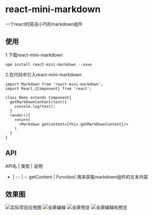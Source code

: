 # react-mini-markdown
一个react的简洁小巧的markdown组件

## 使用
1.下载react-mini-markdown
```
npm install react-mini-markdown --save
```
2.在代码中引入react-mini-markdown
```
import Markdown from 'react-mini-markdown';
import React,{Component} from 'react';

class Demo extends Component{
  getMarkDownContent(text){
    console.log(text);
  }
  render(){
    return(
      <Markdown getContent={this.getMarkDownContent}/>
    )
  }
}
```

## API
API名 | 类型 | 说明
- | :-: | -:
getContent | Function| 用来获取markdown组件的文本内容


## 效果图

![实际项目应用图]('source/1.png')
![全屏编辑]('source/2.png')
![全屏预览]('source/3.png')
![全屏编辑和预览]('source/4.png')